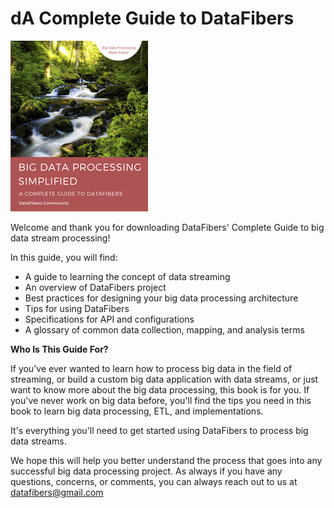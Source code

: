 # dA Complete Guide to DataFibers

![](https://github.com/datafibers/df_complete_guide/blob/master/cover_small.jpg?raw=true)

Welcome and thank you for downloading DataFibers' Complete Guide to big data stream processing!

In this guide, you will find:

* A guide to learning the concept of data streaming
* An overview of DataFibers project
* Best practices for designing your big data processing architecture
* Tips for using DataFibers
* Specifications for API and configurations
* A glossary of common data collection, mapping, and analysis terms

**Who Is This Guide For?**

If you've ever wanted to learn how to process big data in the field of streaming, or build a custom big data application with data streams, or just want to know more about the big data processing, this book is for you. If you've never work on big data before, you'll find the tips you need in this book to learn big data processing, ETL, and implementations.

It's everything you'll need to get started using DataFibers to process big data streams.

We hope this will help you better understand the process that goes into any successful big data processing project. As always if you have any questions, concerns, or comments, you can always reach out to us at [datafibers@gmail.com](mailto:datafibers@gmail.com)

